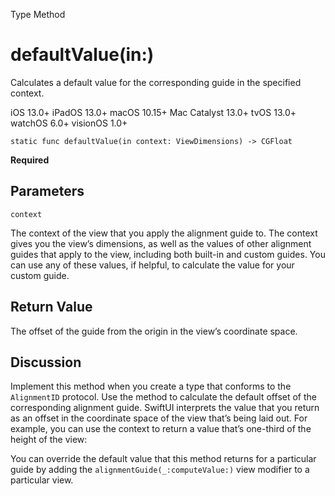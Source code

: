 Type Method

# defaultValue(in:)

Calculates a default value for the corresponding guide in the specified
context.

iOS 13.0+  iPadOS 13.0+  macOS 10.15+  Mac Catalyst 13.0+  tvOS 13.0+  watchOS
6.0+  visionOS 1.0+

    
    
    static func defaultValue(in context: ViewDimensions) -> CGFloat

**Required**

##  Parameters

`context`

    

The context of the view that you apply the alignment guide to. The context
gives you the view’s dimensions, as well as the values of other alignment
guides that apply to the view, including both built-in and custom guides. You
can use any of these values, if helpful, to calculate the value for your
custom guide.

## Return Value

The offset of the guide from the origin in the view’s coordinate space.

## Discussion

Implement this method when you create a type that conforms to the
`AlignmentID` protocol. Use the method to calculate the default offset of the
corresponding alignment guide. SwiftUI interprets the value that you return as
an offset in the coordinate space of the view that’s being laid out. For
example, you can use the context to return a value that’s one-third of the
height of the view:

You can override the default value that this method returns for a particular
guide by adding the `alignmentGuide(_:computeValue:)` view modifier to a
particular view.

